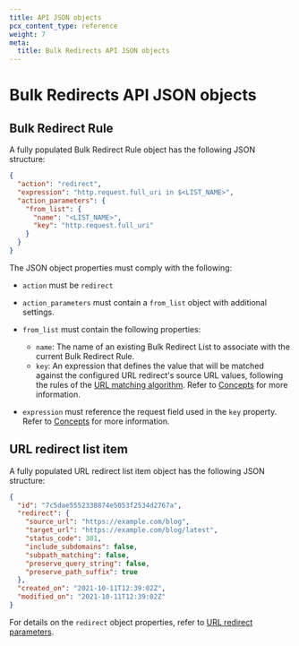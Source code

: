 ```yaml
---
title: API JSON objects
pcx_content_type: reference
weight: 7
meta:
  title: Bulk Redirects API JSON objects
---
```


# Bulk Redirects API JSON objects

## Bulk Redirect Rule

A fully populated Bulk Redirect Rule object has the following JSON structure:

```json
{
  "action": "redirect",
  "expression": "http.request.full_uri in $<LIST_NAME>",
  "action_parameters": {
    "from_list": {
      "name": "<LIST_NAME>",
      "key": "http.request.full_uri"
    }
  }
}
```

The JSON object properties must comply with the following:

- `action` must be `redirect`

- `action_parameters` must contain a `from_list` object with additional settings.

- `from_list` must contain the following properties:

  - `name`: The name of an existing Bulk Redirect List to associate with the current Bulk Redirect Rule.
  - `key`: An expression that defines the value that will be matched against the configured URL redirect's source URL values, following the rules of the [URL matching algorithm](/rules/url-forwarding/bulk-redirects/how-it-works/#url-matching-algorithm). Refer to [Concepts](/rules/url-forwarding/bulk-redirects/concepts/#bulk-redirect-rules) for more information.

- `expression` must reference the request field used in the `key` property. Refer to [Concepts](/rules/url-forwarding/bulk-redirects/concepts/#bulk-redirect-rules) for more information.

## URL redirect list item

A fully populated URL redirect list item object has the following JSON structure:

```json
{
  "id": "7c5dae5552338874e5053f2534d2767a",
  "redirect": {
    "source_url": "https://example.com/blog",
    "target_url": "https://example.com/blog/latest",
    "status_code": 301,
    "include_subdomains": false,
    "subpath_matching": false,
    "preserve_query_string": false,
    "preserve_path_suffix": true
  },
  "created_on": "2021-10-11T12:39:02Z",
  "modified_on": "2021-10-11T12:39:02Z"
}
```

For details on the `redirect` object properties, refer to [URL redirect parameters](/rules/url-forwarding/bulk-redirects/reference/parameters/).
